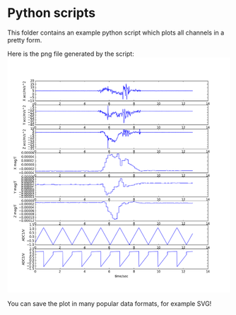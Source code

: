 # Python scripts

This folder contains an example python script which plots all channels in a pretty form.

Here is the png file generated by the script:
![alt tag](all_ch.png)

You can save the plot in many popular data formats, for example SVG!
